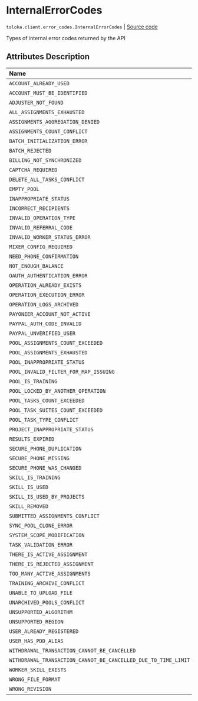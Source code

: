 # InternalErrorCodes
`toloka.client.error_codes.InternalErrorCodes` | [Source code](https://github.com/Toloka/toloka-kit/blob/v0.1.24/src/client/error_codes.py#L23)

Types of internal error codes returned by the API

## Attributes Description

| Name | Value | Description |
| :------| :-----------| :----------| 
`ACCOUNT_ALREADY_USED`|'ACCOUNT_ALREADY_USED'|<p></p>
`ACCOUNT_MUST_BE_IDENTIFIED`|'ACCOUNT_MUST_BE_IDENTIFIED'|<p></p>
`ADJUSTER_NOT_FOUND`|'ADJUSTER_NOT_FOUND'|<p></p>
`ALL_ASSIGNMENTS_EXHAUSTED`|'ALL_ASSIGNMENTS_EXHAUSTED'|<p></p>
`ASSIGNMENTS_AGGREGATION_DENIED`|'ASSIGNMENTS_AGGREGATION_DENIED'|<p></p>
`ASSIGNMENTS_COUNT_CONFLICT`|'ASSIGNMENTS_COUNT_CONFLICT'|<p></p>
`BATCH_INITIALIZATION_ERROR`|'BATCH_INITIALIZATION_ERROR'|<p></p>
`BATCH_REJECTED`|'BATCH_REJECTED'|<p></p>
`BILLING_NOT_SYNCHRONIZED`|'BILLING_NOT_SYNCHRONIZED'|<p></p>
`CAPTCHA_REQUIRED`|'CAPTCHA_REQUIRED'|<p></p>
`DELETE_ALL_TASKS_CONFLICT`|'DELETE_ALL_TASKS_CONFLICT'|<p></p>
`EMPTY_POOL`|'EMPTY_POOL'|<p></p>
`INAPPROPRIATE_STATUS`|'INAPPROPRIATE_STATUS'|<p></p>
`INCORRECT_RECIPIENTS`|'INCORRECT_RECIPIENTS'|<p></p>
`INVALID_OPERATION_TYPE`|'INVALID_OPERATION_TYPE'|<p></p>
`INVALID_REFERRAL_CODE`|'INVALID_REFERRAL_CODE'|<p></p>
`INVALID_WORKER_STATUS_ERROR`|'INVALID_WORKER_STATUS_ERROR'|<p></p>
`MIXER_CONFIG_REQUIRED`|'MIXER_CONFIG_REQUIRED'|<p></p>
`NEED_PHONE_CONFIRMATION`|'NEED_PHONE_CONFIRMATION'|<p></p>
`NOT_ENOUGH_BALANCE`|'NOT_ENOUGH_BALANCE'|<p></p>
`OAUTH_AUTHENTICATION_ERROR`|'OAUTH_AUTHENTICATION_ERROR'|<p></p>
`OPERATION_ALREADY_EXISTS`|'OPERATION_ALREADY_EXISTS'|<p></p>
`OPERATION_EXECUTION_ERROR`|'OPERATION_EXECUTION_ERROR'|<p></p>
`OPERATION_LOGS_ARCHIVED`|'OPERATION_LOGS_ARCHIVED'|<p></p>
`PAYONEER_ACCOUNT_NOT_ACTIVE`|'PAYONEER_ACCOUNT_NOT_ACTIVE'|<p></p>
`PAYPAL_AUTH_CODE_INVALID`|'PAYPAL_AUTH_CODE_INVALID'|<p></p>
`PAYPAL_UNVERIFIED_USER`|'PAYPAL_UNVERIFIED_USER'|<p></p>
`POOL_ASSIGNMENTS_COUNT_EXCEEDED`|'POOL_ASSIGNMENTS_COUNT_EXCEEDED'|<p></p>
`POOL_ASSIGNMENTS_EXHAUSTED`|'POOL_ASSIGNMENTS_EXHAUSTED'|<p></p>
`POOL_INAPPROPRIATE_STATUS`|'POOL_INAPPROPRIATE_STATUS'|<p></p>
`POOL_INVALID_FILTER_FOR_MAP_ISSUING`|'POOL_INVALID_FILTER_FOR_MAP_ISSUING'|<p></p>
`POOL_IS_TRAINING`|'POOL_IS_TRAINING'|<p></p>
`POOL_LOCKED_BY_ANOTHER_OPERATION`|'POOL_LOCKED_BY_ANOTHER_OPERATION'|<p></p>
`POOL_TASKS_COUNT_EXCEEDED`|'POOL_TASKS_COUNT_EXCEEDED'|<p></p>
`POOL_TASK_SUITES_COUNT_EXCEEDED`|'POOL_TASK_SUITES_COUNT_EXCEEDED'|<p></p>
`POOL_TASK_TYPE_CONFLICT`|'POOL_TASK_TYPE_CONFLICT'|<p></p>
`PROJECT_INAPPROPRIATE_STATUS`|'PROJECT_INAPPROPRIATE_STATUS'|<p></p>
`RESULTS_EXPIRED`|'RESULTS_EXPIRED'|<p></p>
`SECURE_PHONE_DUPLICATION`|'SECURE_PHONE_DUPLICATION'|<p></p>
`SECURE_PHONE_MISSING`|'SECURE_PHONE_MISSING'|<p></p>
`SECURE_PHONE_WAS_CHANGED`|'SECURE_PHONE_WAS_CHANGED'|<p></p>
`SKILL_IS_TRAINING`|'SKILL_IS_TRAINING'|<p></p>
`SKILL_IS_USED`|'SKILL_IS_USED'|<p></p>
`SKILL_IS_USED_BY_PROJECTS`|'SKILL_IS_USED_BY_PROJECTS'|<p></p>
`SKILL_REMOVED`|'SKILL_REMOVED'|<p></p>
`SUBMITTED_ASSIGNMENTS_CONFLICT`|'SUBMITTED_ASSIGNMENTS_CONFLICT'|<p></p>
`SYNC_POOL_CLONE_ERROR`|'SYNC_POOL_CLONE_ERROR'|<p></p>
`SYSTEM_SCOPE_MODIFICATION`|'SYSTEM_SCOPE_MODIFICATION'|<p></p>
`TASK_VALIDATION_ERROR`|'TASK_VALIDATION_ERROR'|<p></p>
`THERE_IS_ACTIVE_ASSIGNMENT`|'THERE_IS_ACTIVE_ASSIGNMENT'|<p></p>
`THERE_IS_REJECTED_ASSIGNMENT`|'THERE_IS_REJECTED_ASSIGNMENT'|<p></p>
`TOO_MANY_ACTIVE_ASSIGNMENTS`|'TOO_MANY_ACTIVE_ASSIGNMENTS'|<p></p>
`TRAINING_ARCHIVE_CONFLICT`|'TRAINING_ARCHIVE_CONFLICT'|<p></p>
`UNABLE_TO_UPLOAD_FILE`|'UNABLE_TO_UPLOAD_FILE'|<p></p>
`UNARCHIVED_POOLS_CONFLICT`|'UNARCHIVED_POOLS_CONFLICT'|<p></p>
`UNSUPPORTED_ALGORITHM`|'UNSUPPORTED_ALGORITHM'|<p></p>
`UNSUPPORTED_REGION`|'UNSUPPORTED_REGION'|<p></p>
`USER_ALREADY_REGISTERED`|'USER_ALREADY_REGISTERED'|<p></p>
`USER_HAS_PDD_ALIAS`|'USER_HAS_PDD_ALIAS'|<p></p>
`WITHDRAWAL_TRANSACTION_CANNOT_BE_CANCELLED`|'WITHDRAWAL_TRANSACTION_CANNOT_BE_CANCELLED'|<p></p>
`WITHDRAWAL_TRANSACTION_CANNOT_BE_CANCELLED_DUE_TO_TIME_LIMIT`|'WITHDRAWAL_TRANSACTION_CANNOT_BE_CANCELLED_DUE_TO_TIME_LIMIT'|<p></p>
`WORKER_SKILL_EXISTS`|'WORKER_SKILL_EXISTS'|<p></p>
`WRONG_FILE_FORMAT`|'WRONG_FILE_FORMAT'|<p></p>
`WRONG_REVISION`|'WRONG_REVISION'|<p></p>
